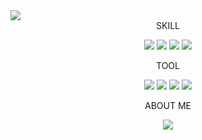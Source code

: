 <img src="https://capsule-render.vercel.app/api?type=waving&color=0066CC&height=250&section=header&text=WelCome-nl-Gyeongho's%20Page&fontSize=90" />



<div align="Center">
<head> SKILL </head>
  
<img src="https://img.shields.io/badge/Java-007396?style=flat&logo=Java&logoColor=white"/></a>
<img src="https://img.shields.io/badge/C-007396?style=flat&logo=c&logoColor=white"/></a>
<img src="https://img.shields.io/badge/C++-007396?style=flat&logo=cplusplus&logoColor=white"/></a>
<img src="https://img.shields.io/badge/Python-007396?style=flat&logo=Python&logoColor=white"/></a>
</div>


<div align="Center">
<head> TOOL </head>
  
<img src="https://img.shields.io/badge/Android Studio-007396?style=flat&logo=fdroid&logoColor=white"/></a>
<img src="https://img.shields.io/badge/Intelli J-007396?style=flat&logo=intellijidea&logoColor=white"/></a>
<img src="https://img.shields.io/badge/Fire Base-007396?style=flat&logo=firebase&logoColor=white"/></a>
<img src="https://img.shields.io/badge/Visual Studio Code-007396?style=flat&logo=&logoColor=white"/></a>
</div>


<div align="Center">
<head> ABOUT ME </head>
  
<a href="https://blog.naver.com/yhrr000905" target="_blank"><img src="https://img.shields.io/badge/Blog-light%20green?style=flat-square&logo=Naver&logoColor=white"/></a>
</div>

